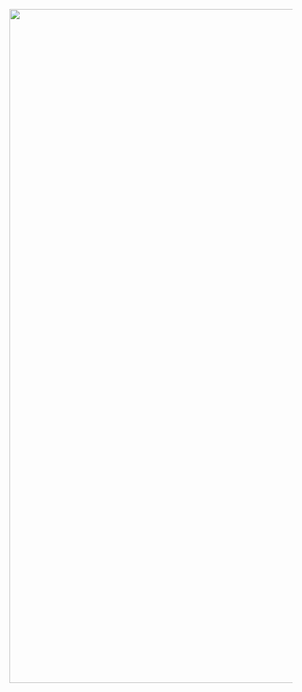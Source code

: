 
<p align="center">
  <img width="1200" alt="image" src="https://github.com/user-attachments/assets/68c6894e-6c2e-4ce5-b3e6-03d272ef650b">
</p>

